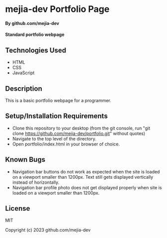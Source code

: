 # mejia-dev Portfolio Page

#### By github.com/mejia-dev

#### Standard portfolio webpage

## Technologies Used

* HTML
* CSS
* JavaScript

## Description

This is a basic portfolio webpage for a programmer.

## Setup/Installation Requirements

* Clone this repository to your desktop (from the git console, run "git clone https://github.com/mejia-dev/portfolio.git" without quotes)
* Navigate to the top level of the directory.
* Open portfolio/index.html in your browser of choice.

## Known Bugs

* Navigation bar buttons do not work as expected when the site is loaded on a viewport smaller than 1200px. Text still gets displayed vertically instead of horizontally.
* Navigation bar profile photo does not get displayed properly when site is loaded on a viewport smaller than 1200px.

## License

MIT

Copyright (c) 2023 github.com/mejia-dev